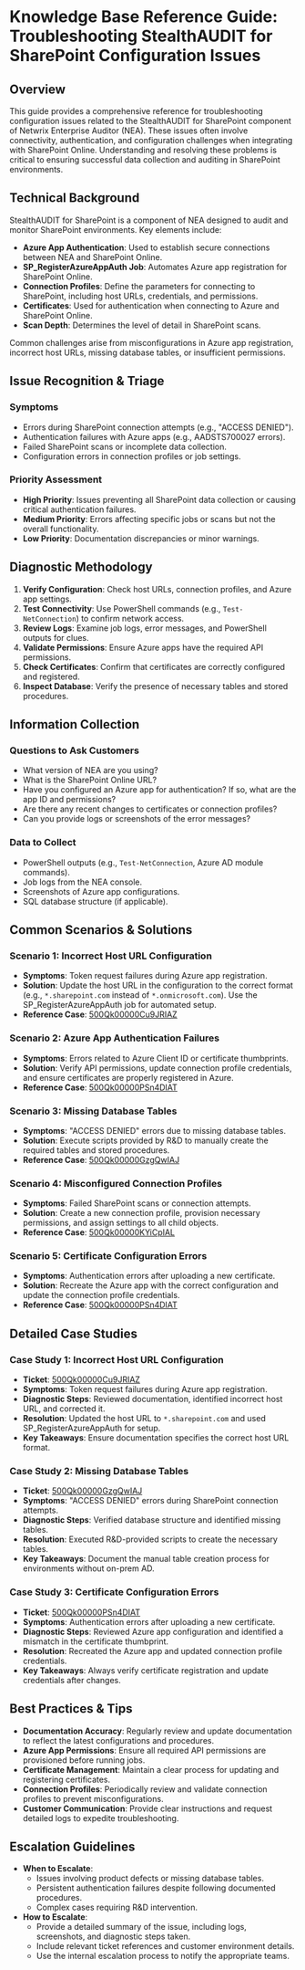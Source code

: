 # Knowledge Base Reference Guide: Troubleshooting StealthAUDIT for SharePoint Configuration Issues

## Overview
This guide provides a comprehensive reference for troubleshooting configuration issues related to the StealthAUDIT for SharePoint component of Netwrix Enterprise Auditor (NEA). These issues often involve connectivity, authentication, and configuration challenges when integrating with SharePoint Online. Understanding and resolving these problems is critical to ensuring successful data collection and auditing in SharePoint environments.

## Technical Background
StealthAUDIT for SharePoint is a component of NEA designed to audit and monitor SharePoint environments. Key elements include:
- **Azure App Authentication**: Used to establish secure connections between NEA and SharePoint Online.
- **SP_RegisterAzureAppAuth Job**: Automates Azure app registration for SharePoint Online.
- **Connection Profiles**: Define the parameters for connecting to SharePoint, including host URLs, credentials, and permissions.
- **Certificates**: Used for authentication when connecting to Azure and SharePoint Online.
- **Scan Depth**: Determines the level of detail in SharePoint scans.

Common challenges arise from misconfigurations in Azure app registration, incorrect host URLs, missing database tables, or insufficient permissions.

## Issue Recognition & Triage
### Symptoms
- Errors during SharePoint connection attempts (e.g., "ACCESS DENIED").
- Authentication failures with Azure apps (e.g., AADSTS700027 errors).
- Failed SharePoint scans or incomplete data collection.
- Configuration errors in connection profiles or job settings.

### Priority Assessment
- **High Priority**: Issues preventing all SharePoint data collection or causing critical authentication failures.
- **Medium Priority**: Errors affecting specific jobs or scans but not the overall functionality.
- **Low Priority**: Documentation discrepancies or minor warnings.

## Diagnostic Methodology
1. **Verify Configuration**: Check host URLs, connection profiles, and Azure app settings.
2. **Test Connectivity**: Use PowerShell commands (e.g., `Test-NetConnection`) to confirm network access.
3. **Review Logs**: Examine job logs, error messages, and PowerShell outputs for clues.
4. **Validate Permissions**: Ensure Azure apps have the required API permissions.
5. **Check Certificates**: Confirm that certificates are correctly configured and registered.
6. **Inspect Database**: Verify the presence of necessary tables and stored procedures.

## Information Collection
### Questions to Ask Customers
- What version of NEA are you using?
- What is the SharePoint Online URL?
- Have you configured an Azure app for authentication? If so, what are the app ID and permissions?
- Are there any recent changes to certificates or connection profiles?
- Can you provide logs or screenshots of the error messages?

### Data to Collect
- PowerShell outputs (e.g., `Test-NetConnection`, Azure AD module commands).
- Job logs from the NEA console.
- Screenshots of Azure app configurations.
- SQL database structure (if applicable).

## Common Scenarios & Solutions
### Scenario 1: Incorrect Host URL Configuration
- **Symptoms**: Token request failures during Azure app registration.
- **Solution**: Update the host URL in the configuration to the correct format (e.g., `*.sharepoint.com` instead of `*.onmicrosoft.com`). Use the SP_RegisterAzureAppAuth job for automated setup.
- **Reference Case**: [500Qk00000Cu9JRIAZ](https://nwxcorp.lightning.force.com/lightning/r/Case/500Qk00000Cu9JRIAZ/view)

### Scenario 2: Azure App Authentication Failures
- **Symptoms**: Errors related to Azure Client ID or certificate thumbprints.
- **Solution**: Verify API permissions, update connection profile credentials, and ensure certificates are properly registered in Azure.
- **Reference Case**: [500Qk00000PSn4DIAT](https://nwxcorp.lightning.force.com/lightning/r/Case/500Qk00000PSn4DIAT/view)

### Scenario 3: Missing Database Tables
- **Symptoms**: "ACCESS DENIED" errors due to missing database tables.
- **Solution**: Execute scripts provided by R&D to manually create the required tables and stored procedures.
- **Reference Case**: [500Qk00000GzgQwIAJ](https://nwxcorp.lightning.force.com/lightning/r/Case/500Qk00000GzgQwIAJ/view)

### Scenario 4: Misconfigured Connection Profiles
- **Symptoms**: Failed SharePoint scans or connection attempts.
- **Solution**: Create a new connection profile, provision necessary permissions, and assign settings to all child objects.
- **Reference Case**: [500Qk00000KYiCpIAL](https://nwxcorp.lightning.force.com/lightning/r/Case/500Qk00000KYiCpIAL/view)

### Scenario 5: Certificate Configuration Errors
- **Symptoms**: Authentication errors after uploading a new certificate.
- **Solution**: Recreate the Azure app with the correct configuration and update the connection profile credentials.
- **Reference Case**: [500Qk00000PSn4DIAT](https://nwxcorp.lightning.force.com/lightning/r/Case/500Qk00000PSn4DIAT/view)

## Detailed Case Studies
### Case Study 1: Incorrect Host URL Configuration
- **Ticket**: [500Qk00000Cu9JRIAZ](https://nwxcorp.lightning.force.com/lightning/r/Case/500Qk00000Cu9JRIAZ/view)
- **Symptoms**: Token request failures during Azure app registration.
- **Diagnostic Steps**: Reviewed documentation, identified incorrect host URL, and corrected it.
- **Resolution**: Updated the host URL to `*.sharepoint.com` and used SP_RegisterAzureAppAuth for setup.
- **Key Takeaways**: Ensure documentation specifies the correct host URL format.

### Case Study 2: Missing Database Tables
- **Ticket**: [500Qk00000GzgQwIAJ](https://nwxcorp.lightning.force.com/lightning/r/Case/500Qk00000GzgQwIAJ/view)
- **Symptoms**: "ACCESS DENIED" errors during SharePoint connection attempts.
- **Diagnostic Steps**: Verified database structure and identified missing tables.
- **Resolution**: Executed R&D-provided scripts to create the necessary tables.
- **Key Takeaways**: Document the manual table creation process for environments without on-prem AD.

### Case Study 3: Certificate Configuration Errors
- **Ticket**: [500Qk00000PSn4DIAT](https://nwxcorp.lightning.force.com/lightning/r/Case/500Qk00000PSn4DIAT/view)
- **Symptoms**: Authentication errors after uploading a new certificate.
- **Diagnostic Steps**: Reviewed Azure app configuration and identified a mismatch in the certificate thumbprint.
- **Resolution**: Recreated the Azure app and updated connection profile credentials.
- **Key Takeaways**: Always verify certificate registration and update credentials after changes.

## Best Practices & Tips
- **Documentation Accuracy**: Regularly review and update documentation to reflect the latest configurations and procedures.
- **Azure App Permissions**: Ensure all required API permissions are provisioned before running jobs.
- **Certificate Management**: Maintain a clear process for updating and registering certificates.
- **Connection Profiles**: Periodically review and validate connection profiles to prevent misconfigurations.
- **Customer Communication**: Provide clear instructions and request detailed logs to expedite troubleshooting.

## Escalation Guidelines
- **When to Escalate**:
  - Issues involving product defects or missing database tables.
  - Persistent authentication failures despite following documented procedures.
  - Complex cases requiring R&D intervention.
- **How to Escalate**:
  - Provide a detailed summary of the issue, including logs, screenshots, and diagnostic steps taken.
  - Include relevant ticket references and customer environment details.
  - Use the internal escalation process to notify the appropriate teams.